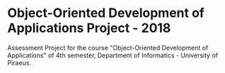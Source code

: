 # Object-Oriented Development of Applications Project - 2018
Assessment Project for the course "Object-Oriented Development of Applications" of 4th semester, Department of Informatics - University of Piraeus.

